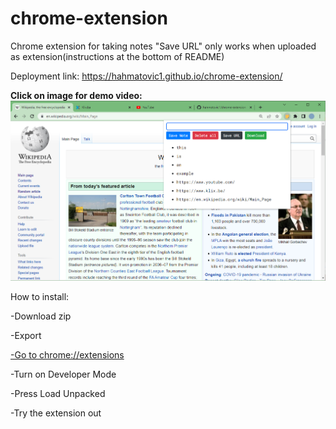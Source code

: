 # chrome-extension
Chrome extension for taking notes
"Save URL" only works when uploaded as extension(instructions at the bottom of README)

Deployment link: https://hahmatovic1.github.io/chrome-extension/

**Click on image for demo video:**
[![demo video](https://github.com/hahmatovic1/chrome-extension/blob/main/thumbnail.PNG?raw=true)](https://youtu.be/CRdEmhpuaaI "Notes chrome extension demo")


How to install:

-Download zip

-Export

[-Go to chrome://extensions](chrome://extensions "link")

-Turn on Developer Mode

-Press Load Unpacked

-Try the extension out
